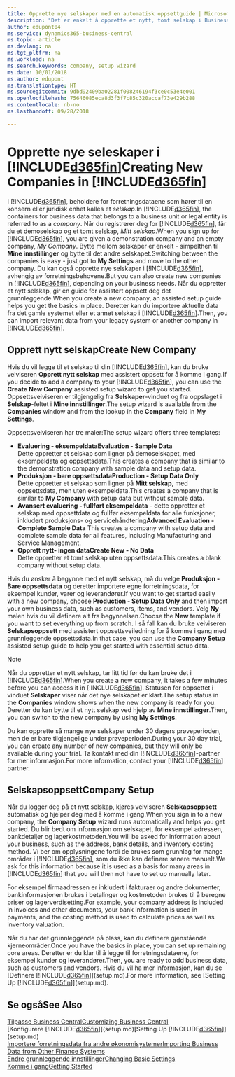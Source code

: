 ```yaml
---
title: Opprette nye selskaper med en automatisk oppsettguide | Microsoft-dokumentasjon
description: "Det er enkelt å opprette et nytt, tomt selskap i Business Central. En guide for assistert oppsett hjelper deg gjennom trinnene, og du kan importere forretningsdataene eksisterende."
author: edupont04
ms.service: dynamics365-business-central
ms.topic: article
ms.devlang: na
ms.tgt_pltfrm: na
ms.workload: na
ms.search.keywords: company, setup wizard
ms.date: 10/01/2018
ms.author: edupont
ms.translationtype: HT
ms.sourcegitcommit: 9dbd92409ba02281f008246194f3ce0c53e4e001
ms.openlocfilehash: 75646085eca8d3f3f7c85c320accaf73e429b288
ms.contentlocale: nb-no
ms.lasthandoff: 09/28/2018

---
```

# <a name="creating-new-companies-in-included365finincludesd365finmdmd"></a><span data-ttu-id="db0ea-104">Opprette nye seleskaper i [!INCLUDE[d365fin](includes/d365fin_md.md)]</span><span class="sxs-lookup"><span data-stu-id="db0ea-104">Creating New Companies in [!INCLUDE[d365fin](includes/d365fin_md.md)]</span></span>
<span data-ttu-id="db0ea-105">I [!INCLUDE[d365fin](includes/d365fin_md.md)], beholdere for forretningsdataene som hører til en konsern eller juridisk enhet kalles et *selskap*.</span><span class="sxs-lookup"><span data-stu-id="db0ea-105">In [!INCLUDE[d365fin](includes/d365fin_md.md)], the containers for business data that belongs to a business unit or legal entity is referred to as a *company*.</span></span> <span data-ttu-id="db0ea-106">Når du registrerer deg for [!INCLUDE[d365fin](includes/d365fin_md.md)], får du et demoselskap og et tomt selskap, *Mitt selskap*.</span><span class="sxs-lookup"><span data-stu-id="db0ea-106">When you sign up for [!INCLUDE[d365fin](includes/d365fin_md.md)], you are given a demonstration company and an empty company, *My Company*.</span></span> <span data-ttu-id="db0ea-107">Bytte mellom selskaper er enkelt - simpelthen til **Mine innstillinger** og bytte til det andre selskapet.</span><span class="sxs-lookup"><span data-stu-id="db0ea-107">Switching between the companies is easy - just got to **My Settings** and move to the other company.</span></span> <span data-ttu-id="db0ea-108">Du kan også opprette nye selskaper i [!INCLUDE[d365fin](includes/d365fin_md.md)], avhengig av forretningsbehovene.</span><span class="sxs-lookup"><span data-stu-id="db0ea-108">But you can also create new companies in [!INCLUDE[d365fin](includes/d365fin_md.md)], depending on your business needs.</span></span> <span data-ttu-id="db0ea-109">Når du oppretter et nytt selskap, gir en guide for assistert oppsett deg det grunnleggende.</span><span class="sxs-lookup"><span data-stu-id="db0ea-109">When you create a new company, an assisted setup guide helps you get the basics in place.</span></span> <span data-ttu-id="db0ea-110">Deretter kan du importere aktuelle data fra det gamle systemet eller et annet selskap i [!INCLUDE[d365fin](includes/d365fin_md.md)].</span><span class="sxs-lookup"><span data-stu-id="db0ea-110">Then, you can import relevant data from your legacy system or another company in [!INCLUDE[d365fin](includes/d365fin_md.md)].</span></span>  

## <a name="create-new-company"></a><span data-ttu-id="db0ea-111">Opprett nytt selskap</span><span class="sxs-lookup"><span data-stu-id="db0ea-111">Create New Company</span></span>
<span data-ttu-id="db0ea-112">Hvis du vil legge til et selskap til din [!INCLUDE[d365fin](includes/d365fin_md.md)], kan du bruke veiviseren **Opprett nytt selskap** med assistert oppsett for å komme i gang.</span><span class="sxs-lookup"><span data-stu-id="db0ea-112">If you decide to add a company to your [!INCLUDE[d365fin](includes/d365fin_md.md)], you can use the **Create New Company** assisted setup wizard to get you started.</span></span> <span data-ttu-id="db0ea-113">Oppsettsveiviseren er tilgjengelig fra **Selskaper**-vinduet og fra oppslaget i **Selskap**-feltet i **Mine innstillinger**.</span><span class="sxs-lookup"><span data-stu-id="db0ea-113">The setup wizard is available from the **Companies** window and from the lookup in the **Company** field in **My Settings**.</span></span>  

<span data-ttu-id="db0ea-114">Oppsettsveiviseren har tre maler:</span><span class="sxs-lookup"><span data-stu-id="db0ea-114">The setup wizard offers three templates:</span></span>

-   <span data-ttu-id="db0ea-115">**Evaluering - eksempeldata**</span><span class="sxs-lookup"><span data-stu-id="db0ea-115">**Evaluation - Sample Data**</span></span>  
    <span data-ttu-id="db0ea-116">Dette oppretter et selskap som ligner på demoselskapet, med eksempeldata og oppsettsdata.</span><span class="sxs-lookup"><span data-stu-id="db0ea-116">This creates a company that is similar to the demonstration company with sample data and setup data.</span></span>  
-   <span data-ttu-id="db0ea-117">**Produksjon - bare oppsettsdata**</span><span class="sxs-lookup"><span data-stu-id="db0ea-117">**Production - Setup Data Only**</span></span>  
    <span data-ttu-id="db0ea-118">Dette oppretter et selskap som ligner på **Mitt selskap**, med oppsettsdata, men uten eksempeldata.</span><span class="sxs-lookup"><span data-stu-id="db0ea-118">This creates a company that is similar to **My Company** with setup data but without sample data.</span></span>
-   <span data-ttu-id="db0ea-119">**Avansert evaluering - fullført eksempeldata** - dette oppretter et selskap med oppsettdata og fullfør eksempeldata for alle funksjoner, inkludert produksjons- og servicehåndtering</span><span class="sxs-lookup"><span data-stu-id="db0ea-119">**Advanced Evaluation - Complete Sample Data** This creates a company with setup data and complete sample data for all features, including Manufacturing and Service Management.</span></span>
-   <span data-ttu-id="db0ea-120">**Opprett nytt- ingen data**</span><span class="sxs-lookup"><span data-stu-id="db0ea-120">**Create New - No Data**</span></span>  
    <span data-ttu-id="db0ea-121">Dette oppretter et tomt selskap uten oppsettsdata.</span><span class="sxs-lookup"><span data-stu-id="db0ea-121">This creates a blank company without setup data.</span></span>  

<span data-ttu-id="db0ea-122">Hvis du ønsker å begynne med et nytt selskap, må du velge **Produksjon - Bare oppsettsdata** og deretter importere egne forretningsdata, for eksempel kunder, varer og leverandører.</span><span class="sxs-lookup"><span data-stu-id="db0ea-122">If you want to get started easily with a new company, choose **Production - Setup Data Only** and then import your own business data, such as customers, items, and vendors.</span></span> <span data-ttu-id="db0ea-123">Velg **Ny**-malen hvis du vil definere alt fra begynnelsen.</span><span class="sxs-lookup"><span data-stu-id="db0ea-123">Choose the **New** template if you want to set everything up from scratch.</span></span> <span data-ttu-id="db0ea-124">I så fall kan du bruke veiviseren **Selskapsoppsett** med assistert oppsettsveiledning for å komme i gang med grunnleggende oppsettsdata.</span><span class="sxs-lookup"><span data-stu-id="db0ea-124">In that case, you can use the **Company Setup** assisted setup guide to help you get started with essential setup data.</span></span>  

> [!NOTE]  
>   <span data-ttu-id="db0ea-125">Når du oppretter et nytt selskap, tar litt tid før du kan bruke det i [!INCLUDE[d365fin](includes/d365fin_md.md)].</span><span class="sxs-lookup"><span data-stu-id="db0ea-125">When you create a new company, it takes a few minutes before you can access it in [!INCLUDE[d365fin](includes/d365fin_md.md)].</span></span> <span data-ttu-id="db0ea-126">Statusen for oppsettet i vinduet **Selskaper** viser når det nye selskapet er klart.</span><span class="sxs-lookup"><span data-stu-id="db0ea-126">The setup status in the **Companies** window shows when the new company is ready for you.</span></span> <span data-ttu-id="db0ea-127">Deretter du kan bytte til et nytt selskap ved hjelp av **Mine innstillinger**.</span><span class="sxs-lookup"><span data-stu-id="db0ea-127">Then, you can switch to the new company by using **My Settings**.</span></span>  

<span data-ttu-id="db0ea-128">Du kan opprette så mange nye selskaper under 30 dagers prøveperioden, men de er bare tilgjengelige under prøveperioden.</span><span class="sxs-lookup"><span data-stu-id="db0ea-128">During your 30 day trial, you can create any number of new companies, but they will only be available during your trial.</span></span> <span data-ttu-id="db0ea-129">Ta kontakt med din [!INCLUDE[d365fin](includes/d365fin_md.md)]-partner for mer informasjon.</span><span class="sxs-lookup"><span data-stu-id="db0ea-129">For more information, contact your [!INCLUDE[d365fin](includes/d365fin_md.md)] partner.</span></span>  

## <a name="company-setup"></a><span data-ttu-id="db0ea-130">Selskapsoppsett</span><span class="sxs-lookup"><span data-stu-id="db0ea-130">Company Setup</span></span>
<span data-ttu-id="db0ea-131">Når du logger deg på et nytt selskap, kjøres veiviseren **Selskapsoppsett** automatisk og hjelper deg med å komme i gang.</span><span class="sxs-lookup"><span data-stu-id="db0ea-131">When you sign in to a new company, the **Company Setup** wizard runs automatically and helps you get started.</span></span> <span data-ttu-id="db0ea-132">Du blir bedt om informasjon om selskapet, for eksempel adressen, bankdetaljer og lagerkostmetoden.</span><span class="sxs-lookup"><span data-stu-id="db0ea-132">You will be asked for information about your business, such as the address, bank details, and inventory costing method.</span></span> <span data-ttu-id="db0ea-133">Vi ber om opplysningene fordi de brukes som grunnlag for mange områder i [!INCLUDE[d365fin](includes/d365fin_md.md)], som du ikke kan definere senere manuelt.</span><span class="sxs-lookup"><span data-stu-id="db0ea-133">We ask for this information because it is used as a basis for many areas in [!INCLUDE[d365fin](includes/d365fin_md.md)] that you will then not have to set up manually later.</span></span>  

<span data-ttu-id="db0ea-134">For eksempel firmaadressen er inkludert i fakturaer og andre dokumenter, bankinformasjonen brukes i betalinger og kostmetoden brukes til å beregne priser og lagerverdisetting.</span><span class="sxs-lookup"><span data-stu-id="db0ea-134">For example, your company address is included in invoices and other documents, your bank information is used in payments, and the costing method is used to calculate prices as well as inventory valuation.</span></span>  

<span data-ttu-id="db0ea-135">Når du har det grunnleggende på plass, kan du definere gjenstående kjerneområder.</span><span class="sxs-lookup"><span data-stu-id="db0ea-135">Once you have the basics in place, you can set up remaining core areas.</span></span> <span data-ttu-id="db0ea-136">Deretter er du klar til å legge til forretningsdataene, for eksempel kunder og leverandører.</span><span class="sxs-lookup"><span data-stu-id="db0ea-136">Then, you are ready to add business data, such as customers and vendors.</span></span> <span data-ttu-id="db0ea-137">Hvis du vil ha mer informasjon, kan du se [Definere [!INCLUDE[d365fin](includes/d365fin_md.md)]](setup.md).</span><span class="sxs-lookup"><span data-stu-id="db0ea-137">For more information, see [Setting Up [!INCLUDE[d365fin](includes/d365fin_md.md)]](setup.md).</span></span>  

## <a name="see-also"></a><span data-ttu-id="db0ea-138">Se også</span><span class="sxs-lookup"><span data-stu-id="db0ea-138">See Also</span></span>
[<span data-ttu-id="db0ea-139">Tilpasse Business Central</span><span class="sxs-lookup"><span data-stu-id="db0ea-139">Customizing Business Central</span></span>](ui-customizing-overview.md)  
<span data-ttu-id="db0ea-140">[Konfigurere [!INCLUDE[d365fin](includes/d365fin_md.md)]](setup.md)</span><span class="sxs-lookup"><span data-stu-id="db0ea-140">[Setting Up [!INCLUDE[d365fin](includes/d365fin_md.md)]](setup.md)</span></span>  
[<span data-ttu-id="db0ea-141">Importere forretningsdata fra andre økonomisystemer</span><span class="sxs-lookup"><span data-stu-id="db0ea-141">Importing Business Data from Other Finance Systems</span></span>](across-import-data-configuration-packages.md)  
[<span data-ttu-id="db0ea-142">Endre grunnleggende innstillinger</span><span class="sxs-lookup"><span data-stu-id="db0ea-142">Changing Basic Settings</span></span>](ui-change-basic-settings.md)  
[<span data-ttu-id="db0ea-143">Komme i gang</span><span class="sxs-lookup"><span data-stu-id="db0ea-143">Getting Started</span></span>](product-get-started.md)  

